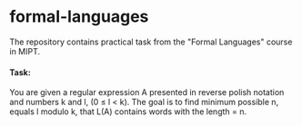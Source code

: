 # formal-languages
The repository contains practical task from the "Formal Languages" course in MIPT.

#### Task:
You are given a regular expression A presented in reverse polish notation and numbers k and l, (0 ≤ l < k). The goal is to find minimum possible n, equals l modulo k, that L(A) contains words with the length = n.
